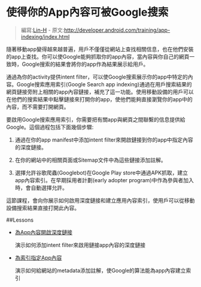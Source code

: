 # 使得你的App內容可被Google搜索

> 編寫:[Lin-H](https://github.com/Lin-H) - 原文:<http://developer.android.com/training/app-indexing/index.html>

隨著移動app變得越來越普遍，用戶不僅僅從網站上查找相關信息，也在他們安裝的app上查找。你可以使Google能夠抓取你的app內容，當內容與你自己的網頁一致時，Google搜索的結果會將你的app作為結果展示給用戶。

通過為你的activity提供intent filter，可以使Google搜索展示你的app中特定的內容。Google搜索應用索引(Google Search app indexing)通過在用戶搜索結果的網頁鏈接旁附上相關的app內容鏈接，補充了這一功能。使用移動設備的用戶可以在他們的搜索結果中點擊鏈接來打開你的app，使他們能夠直接瀏覽你的app中的內容，而不需要打開網頁。

要啟用Google搜索應用索引，你需要把有關app與網頁之間聯繫的信息提供給Google。這個過程包括下面幾個步驟:

1. 通過在你的app manifest中添加intent filter來開啟鏈接到你的app中指定內容的深度鏈接。

2. 在你的網站中的相關頁面或Sitemap文件中為這些鏈接添加註解。

3. 選擇允許谷歌爬蟲(Googlebot)在Google Play store中通過APK抓取，建立app內容索引。在早期採用者計劃(early adopter program)中作為參與者加入時，會自動選擇允許。

這節課程，會向你展示如何啟用深度鏈接和建立應用內容索引，使用戶可以從移動設備搜索結果直接打開此內容。

##Lessons

* [為App內容開啟深度鏈接](deep-linking.md)

  演示如何添加intent filter來啟用鏈接app內容的深度鏈接


* [為索引指定App內容](enable-app-indexing.md)

  演示如何給網站的metadata添加註解，使Google的算法能為app內容建立索引

